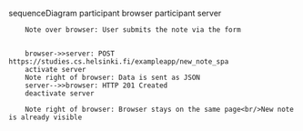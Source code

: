 sequenceDiagram
    participant browser
    participant server
    
        Note over browser: User submits the note via the form
    
    
        browser->>server: POST https://studies.cs.helsinki.fi/exampleapp/new_note_spa
        activate server
        Note right of browser: Data is sent as JSON
        server-->>browser: HTTP 201 Created
        deactivate server
    
        Note right of browser: Browser stays on the same page<br/>New note is already visible
